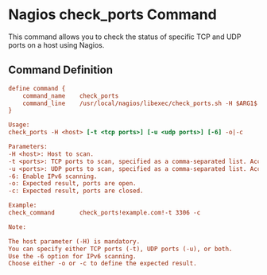 # Nagios check_ports Command

This command allows you to check the status of specific TCP and UDP ports on a host using Nagios.

## Command Definition

```cfg
define command {
    command_name    check_ports
    command_line    /usr/local/nagios/libexec/check_ports.sh -H $ARG1$ $ARG2$
}

Usage:
check_ports -H <host> [-t <tcp ports>] [-u <udp ports>] [-6] -o|-c

Parameters:
-H <host>: Host to scan.
-t <ports>: TCP ports to scan, specified as a comma-separated list. Accepts ranges.
-u <ports>: UDP ports to scan, specified as a comma-separated list. Accepts ranges.
-6: Enable IPv6 scanning.
-o: Expected result, ports are open.
-c: Expected result, ports are closed.

Example:
check_command       check_ports!example.com!-t 3306 -c

Note:

The host parameter (-H) is mandatory.
You can specify either TCP ports (-t), UDP ports (-u), or both.
Use the -6 option for IPv6 scanning.
Choose either -o or -c to define the expected result.
